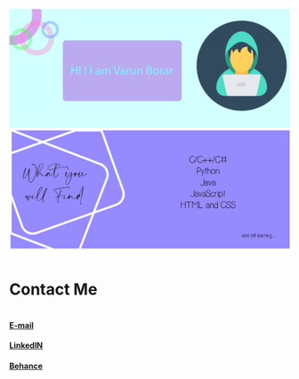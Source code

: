 <!-- ### Hi there 👋, I am Varun Borar -->

<img src ="https://github.com/varunborar/varunborar/blob/master/Banner1edit.png">
<img src="https://github.com/varunborar/varunborar/blob/master/Banner2edit.png">
<h1>Contact Me<h1>
        <h4>   <a href = "mailto:varunborar@gmail.com">     E-mail </a> <br>  </h4>
        <h4>   <a href = "https://www.linkedin.com/in/varun-borar/">     LinkedIN </a> <br>  </h4>
        <h4>   <a href = "https://www.behance.net/varunborar">     Behance </a>  </h4>
        


<!--
**varunborar/varunborar** is a ✨ _special_ ✨ repository because its `README.md` (this file) appears on your GitHub profile.

Here are some ideas to get you started:

- 🔭 I’m currently working on ...
- 🌱 I’m currently learning ...
- 👯 I’m looking to collaborate on ...
- 🤔 I’m looking for help with ...
- 💬 Ask me about ...
- 📫 How to reach me: ...
- 😄 Pronouns: ...
- ⚡ Fun fact: ...
-->
